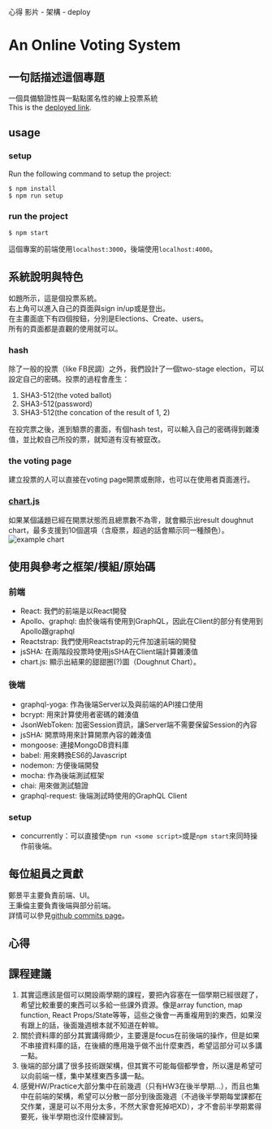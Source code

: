 心得
影片 - 架構 - deploy



# An Online Voting System

## 一句話描述這個專題
一個具備驗證性與一點點匿名性的線上投票系統  
This is the [deployed link](https://e-voting-web-final.herokuapp.com).

## usage
### setup
Run the following command to setup the project:  

```
$ npm install   
$ npm run setup  
```  

### run the project

```
$ npm start
```

這個專案的前端使用`localhost:3000`，後端使用`localhost:4000`。

## 系統說明與特色
如題所示，這是個投票系統。  
右上角可以進入自己的頁面與sign in/up或是登出。  
在主畫面底下有四個按鈕，分別是Elections、Create、users。  
所有的頁面都是直觀的使用就可以。

### hash
除了一般的投票（like FB民調）之外，我們設計了一個two-stage election，可以設定自己的密碼。投票的過程會產生：  

1. SHA3-512(the voted ballot)  
2. SHA3-512(password)  
3. SHA3-512(the concation of the result of 1, 2)  

在投完票之後，進到驗票的畫面，有個hash test，可以輸入自己的密碼得到雜湊值，並比較自己所投的票，就知道有沒有被竄改。  

### the voting page
建立投票的人可以直接在voting page開票或刪除，也可以在使用者頁面進行。  

### [chart.js](https://github.com/jerairrest/react-chartjs-2)
如果某個議題已經在開票狀態而且總票數不為零，就會顯示出result doughnut chart，最多支援到10個選項（含廢票，超過的話會顯示同一種顏色）。  
![example chart](https://imgur.com/0NcjcjP.png)

## 使用與參考之框架/模組/原始碼

### 前端
- React: 我們的前端是以React開發
- Apollo、graphql: 由於後端有使用到GraphQL，因此在Client的部分有使用到Apollo跟graphql
- Reactstrap: 我們使用Reactstrap的元件加速前端的開發
- jsSHA: 在兩階段投票時使用jsSHA在Client端計算雜湊值
- chart.js: 顯示出結果的甜甜圈(?)圖（Doughnut Chart）。

### 後端
- graphql-yoga: 作為後端Server以及與前端的API接口使用
- bcrypt: 用來計算使用者密碼的雜湊值
- JsonWebToken: 加密Session資訊，讓Server端不需要保留Session的內容
- jsSHA: 開票時用來計算開票內容的雜湊值
- mongoose: 連接MongoDB資料庫
- babel: 用來轉換ES6的Javascript
- nodemon: 方便後端開發
- mocha: 作為後端測試框架
- chai: 用來做測試驗證
- graphql-request: 後端測試時使用的GraphQL Client

### setup
- concurrently：可以直接使`npm run <some script>`或是`npm start`來同時操作前後端。

## 每位組員之貢獻
鄭景平主要負責前端、UI。  
王秉倫主要負責後端與部分前端。  
詳情可以參見[github commits page](https://github.com/JP-Cheng/voteNTUSC/commits/master)。

## 心得

## 課程建議
1. 其實這應該是個可以開設兩學期的課程，要把內容塞在一個學期已經很趕了，希望比較重要的東西可以多給一些課外資源。像是array function, map function, React Props/State等等，這些之後會一再重複用到的東西，如果沒有跟上的話，後面幾週根本就不知道在幹嘛。  
2. 關於資料庫的部分其實講得頗少，主要還是focus在前後端的操作，但是如果不串接資料庫的話，在後續的應用幾乎做不出什麼東西，希望這部分可以多講一點。  
3. 後端的部分講了很多技術跟架構，但其實不可能每個都學會，所以還是希望可以向前端一樣，集中某樣東西多講一點。  
4. 感覺HW/Practice大部分集中在前幾週（只有HW3在後半學期...），而且也集中在前端的架構，希望可以分散一部分到後面幾週（不過後半學期每堂課都在交作業，還是可以不用分太多，不然大家會死掉吧XD），才不會前半學期累得要死，後半學期也沒什麼練習到。  

